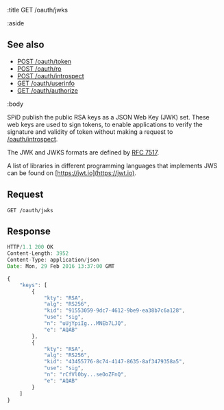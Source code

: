 :title GET /oauth/jwks

:aside

## See also

* [POST /oauth/token](/oauth/token)
* [POST /oauth/ro](/oauth/ro)
* [POST /oauth/introspect](/oauth/introspect)
* [GET /oauth/userinfo](/oauth/userinfo)
* [GET /oauth/authorize](/oauth/authorize)

:body

SPiD publish the public RSA keys as a JSON Web Key (JWK) set. These web keys are
used to sign tokens, to enable applications to verify the signature and validity
of token without making a request to [/oauth/introspect](/oauth/introspect).

The JWK and JWKS formats are defined by [RFC 7517](https://tools.ietf.org/html/rfc7517).

A list of libraries in different programming languages that implements
JWS can be found on [https://jwt.io](https://jwt.io).

## Request

```
GET /oauth/jwks
```

## Response

```js
HTTP/1.1 200 OK
Content-Length: 3952
Content-Type: application/json
Date: Mon, 29 Feb 2016 13:37:00 GMT

{
    "keys": [
        {
            "kty": "RSA",
            "alg": "RS256",
            "kid": "91553059-9dc7-4612-9be9-ea38b7c6a128",
            "use": "sig",
            "n": "uUjYpiIg...MNEb7LJQ",
            "e": "AQAB"
        },
        {
            "kty": "RSA",
            "alg": "RS256",
            "kid": "43455776-8c74-4147-8635-8af3479358a5",
            "use": "sig",
            "n": "rCfVl0by...seOoZFnQ",
            "e": "AQAB"
        }
    ]
}
```
